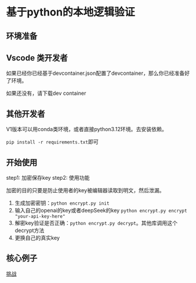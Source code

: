 # 基于python的本地逻辑验证

## 环境准备

## Vscode 类开发者

如果已经你已经基于devcontainer.json配置了devcontainer，那么你已经准备好了环境。

如果还没有，请下载dev container

## 其他开发者

V1版本可以用conda类环境，或者直接python3.12环境。去安装依赖。

`pip install -r requirements.txt`即可

## 开始使用

step1: 加密保存key
step2: 使用功能

加密的目的只要是防止使用者的key被编辑器读取到明文，然后泄漏。

1. 生成加密密钥：`python encrypt.py init`
2. 输入自己的openai的key或者deepSeek的key `python encrypt.py encrypt "your-api-key-here"`
3. 解密key验证是否正确：`python encrypt.py decrypt`。其他库调用这个decrypt方法
4. 更换自己的真实key

## 核心例子

[挑战](/doc/challenges/README.md)